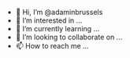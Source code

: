 - 👋 Hi, I’m @adaminbrussels
- 👀 I’m interested in ...
- 🌱 I’m currently learning ...
- 💞️ I’m looking to collaborate on ...
- 📫 How to reach me ...

<!---
adaminbrussels/adaminbrussels is a ✨ special ✨ repository because its `README.md` (this file) appears on your GitHub profile.
You can click the Preview link to take a look at your changes.
--->
